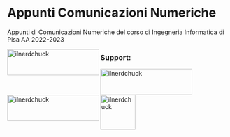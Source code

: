 # Appunti Comunicazioni Numeriche 
Appunti di Comunicazioni Numeriche del corso di Ingegneria Informatica di Pisa AA 2022-2023

<a href="https://www.buymeacoffee.com/ilnerdchuck"> <img align="left" src="https://img.shields.io/static/v1?label=Download&message=PDF&color=red?style=for-the-badge&logo=appveyor" height="60" width="210" alt="ilnerdchuck" /></a>
<h3 align="left">Support:</h3>
<p><a href="https://www.buymeacoffee.com/ilnerdchuck"> <img align="left" src="https://cdn.buymeacoffee.com/buttons/v2/default-yellow.png" height="60" width="210" alt="ilnerdchuck" /></a><a href="https://ko-fi.com/ilnerdchuck"> <img align="left" src="https://cdn.ko-fi.com/cdn/kofi3.png?v=3" height="60" width="210" alt="ilnerdchuck" /></a><a href="https://paypal.me/ilnerdchuck"> <img align="left" src="https://raw.githubusercontent.com/stefan-niedermann/paypal-donate-button/master/paypal-donate-button.png" height="80"  alt="ilnerdchuck" /></a></p><br><br>





